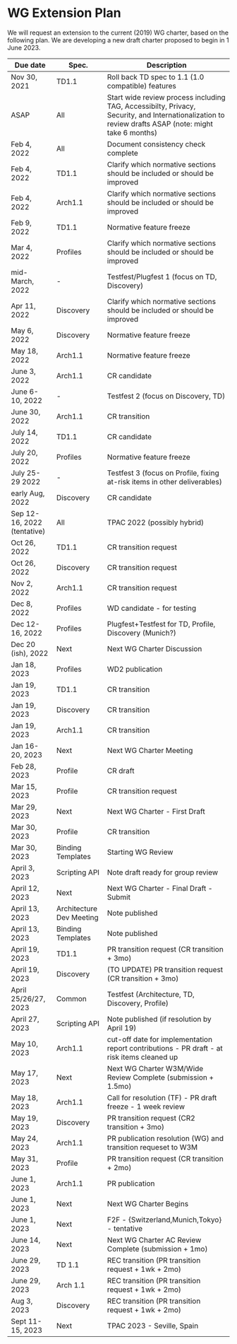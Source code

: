 # WG Extension Plan
We will request an extension to the current (2019) WG charter, based on the following plan.
We are developing a new draft charter proposed to begin in 1 June 2023.

| Due date | Spec. | Description |
| --- | --- | --- |
| Nov 30, 2021 | TD1.1 | Roll back TD spec to 1.1 (1.0 compatible) features |
| ASAP | All | Start wide review process including TAG, Accessibilty, Privacy, Security, and Internationalization to review drafts ASAP (note: might take 6 months) |
| Feb 4, 2022 | All | Document consistency check complete |
| Feb 4, 2022 | TD1.1 | Clarify which normative sections should be included or should be improved |
| Feb 4, 2022 | Arch1.1 | Clarify which normative sections should be included or should be improved |
| Feb 9, 2022 | TD1.1 | Normative feature freeze |
| Mar 4, 2022 | Profiles | Clarify which normative sections should be included or should be improved |
| mid-March, 2022 | - | Testfest/Plugfest 1 (focus on TD, Discovery) |
| Apr 11, 2022 | Discovery | Clarify which normative sections should be included or should be improved |
| May 6, 2022 | Discovery | Normative feature freeze |
| May 18, 2022 | Arch1.1 | Normative feature freeze |
| June 3, 2022 | Arch1.1 | CR candidate |
| June 6-10, 2022 | - | Testfest 2 (focus on Discovery, TD) |
| June 30, 2022 | Arch1.1 | CR transition |
| July 14, 2022 | TD1.1 | CR candidate |
| July 20, 2022 | Profiles | Normative feature freeze |
| July 25-29 2022 | -   | Testfest 3 (focus on Profile, fixing at-risk items in other deliverables) |
| early Aug, 2022 | Discovery | CR candidate |
| Sep 12-16, 2022 (tentative)| All | TPAC 2022 (possibly hybrid) |
| Oct 26, 2022 | TD1.1 | CR transition request |
| Oct 26, 2022 | Discovery | CR transition request |
| Nov 2, 2022 | Arch1.1 | CR transition request |
| Dec 8, 2022 | Profiles | WD candidate - for testing  |
| Dec 12-16, 2022 | Profiles | Plugfest+Testfest for TD, Profile, Discovery (Munich?) |
| Dec 20 (ish), 2022 | Next | Next WG Charter Discussion |
| Jan 18, 2023 | Profiles | WD2 publication |
| Jan 19, 2023 | TD1.1 | CR transition |
| Jan 19, 2023 | Discovery | CR transition |
| Jan 19, 2023 | Arch1.1 | CR transition |
| Jan 16-20, 2023 | Next | Next WG Charter Meeting |
| Feb 28, 2023 | Profile | CR draft |
| Mar 15, 2023 | Profile | CR transition request |
| Mar 29, 2023 | Next | Next WG Charter - First Draft |
| Mar 30, 2023 | Profile | CR transition |
| Mar 30, 2023 | Binding Templates | Starting WG Review |
| April 3, 2023 | Scripting API | Note draft ready for group review |
| April 12, 2023 | Next | Next WG Charter - Final Draft - Submit |
| April 13, 2023 | Architecture Dev Meeting | Note published |
| April 13, 2023 | Binding Templates | Note published |
| April 19, 2023 | TD1.1 | PR transition request (CR transition + 3mo) |
| April 19, 2023 | Discovery | (TO UPDATE) PR transition request (CR transition + 3mo) |
| April 25/26/27, 2023 | Common | Testfest (Architecture, TD, Discovery, Profile) |
| April 27, 2023 | Scripting API | Note published (if resolution by April 19) |
| May 10, 2023 | Arch1.1 | cut-off date for implementation report contributions -  PR draft - at risk items cleaned up |
| May 17, 2023 | Next | Next WG Charter W3M/Wide Review Complete (submission + 1.5mo) |
| May 18, 2023 | Arch1.1 | Call for resolution (TF) - PR draft freeze - 1 week review  |
| May 19, 2023 | Discovery | PR transition request (CR2 transition + 3mo) |
| May 24, 2023 | Arch1.1 | PR publication resolution (WG) and transition requeset to W3M |
| May 31, 2023 | Profile | PR transition request (CR transition + 2mo) |
| June 1, 2023 | Arch1.1 | PR publication |
| June 1, 2023 | Next | Next WG Charter Begins |
| June 1, 2023 | Next | F2F - {Switzerland,Munich,Tokyo} - tentative |
| June 14, 2023 | Next | Next WG Charter AC Review Complete (submission + 1mo) |
| June 29, 2023 | TD 1.1 | REC transition (PR transition request + 1wk + 2mo) |
| June 29, 2023 | Arch 1.1 | REC transition (PR transition request + 1wk + 2mo) |
| Aug 3, 2023 | Discovery | REC transition (PR transition request + 1wk + 2mo) |
| Sept 11-15, 2023 | Next | TPAC 2023 - Seville, Spain |
